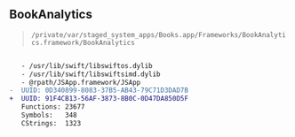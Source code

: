 ## BookAnalytics

> `/private/var/staged_system_apps/Books.app/Frameworks/BookAnalytics.framework/BookAnalytics`

```diff

   - /usr/lib/swift/libswiftos.dylib
   - /usr/lib/swift/libswiftsimd.dylib
   - @rpath/JSApp.framework/JSApp
-  UUID: 0D340899-8083-37B5-AB43-79C71D3DAD7B
+  UUID: 91F4CB13-56AF-3873-8B0C-0D47DA850D5F
   Functions: 23677
   Symbols:   348
   CStrings:  1323

```
